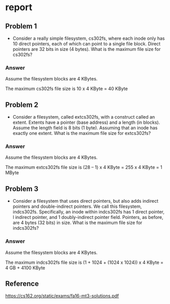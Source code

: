 # report

## Problem 1

+ Consider a really simple filesystem, cs302fs, where each inode only has 10 direct pointers, each of which can point to a single file block. Direct pointers are 32 bits in size (4 bytes). What is the maximum file size for cs302fs?

### Answer

Assume the filesystem blocks are 4 KBytes.

The maximum cs302fs file size is 10 x 4 KByte = 40 KByte

## Problem 2

+ Consider a filesystem, called extcs302fs, with a construct called an extent. Extents have a pointer (base address) and a length (in blocks). Assume the length field is 8 bits (1 byte). Assuming that an inode has exactly one extent. What is the maximum file size for extcs302fs?

### Answer

Assume the filesystem blocks are 4 KBytes.

The maximum extcs302fs file size is (28 – 1) x 4 KByte = 255 x 4 KByte = 1 MByte

## Problem 3

+ Consider a filesystem that uses direct pointers, but also adds indirect pointers and double-indirect pointers. We call this filesystem, indcs302fs. Specifically, an inode within indcs302fs has 1 direct pointer, l indirect pointer, and 1 doubly-indirect pointer field. Pointers, as before, are 4 bytes (32 bits) in size. What is the maximum file size for indcs302fs?
   
### Answer

Assume the filesystem blocks are 4 KBytes.

The maximum indcs302fs file size is (1 + 1024 + (1024 x 1024)) x 4 KByte = 4 GB + 4100 KByte


## Reference

https://cs162.org/static/exams/fa16-mt3-solutions.pdf